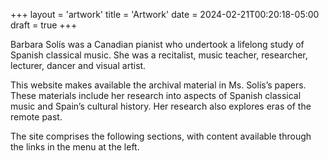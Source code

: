 +++
layout = 'artwork'
title = 'Artwork'
date = 2024-02-21T00:20:18-05:00
draft = true
+++

Barbara Solís was a Canadian pianist who undertook a lifelong study of Spanish classical music. She was a recitalist, music teacher, researcher, lecturer, dancer and visual artist.

This website makes available the archival material in Ms. Solís’s papers. These materials include her research into aspects of Spanish classical music and Spain’s cultural history. Her research also explores eras of the remote past.

The site comprises the following sections, with content available through the links in the menu at the left.
